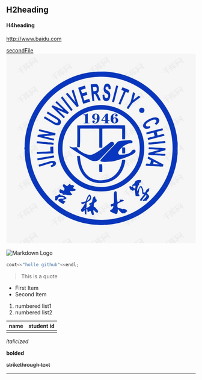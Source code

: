 ## H2heading ##

#### H4heading ####

http://www.baidu.com

[secondFile](https://github.com/yswr/xfx/blob/main/secondFile.md)
![Markdowm Logo](https://github.com/yswr/xfx/blob/main/jlu.jpeg)





![Markdown Logo](https://gimg2.baidu.com/image_search/src=http%3A%2F%2Fwww.17qq.com%2Fimg_qqtouxiang%2F88655346.jpeg&refer=http%3A%2F%2Fwww.17qq.com&app=2002&size=f9999,10000&q=a80&n=0&g=0n&fmt=jpeg?sec=1622032417&t=186cb7caad5850fb14157ff714301696)

```c++
cout<<"holle github"<<endl;
```

> This is a quote
>
> 

* First Item
* Second Item

1. numbered list1
2. numbered list2

| name | student id |
| ---- | ---------- |
|      |            |

*italicized*

**bolded**

~~strikethrough text~~

---

